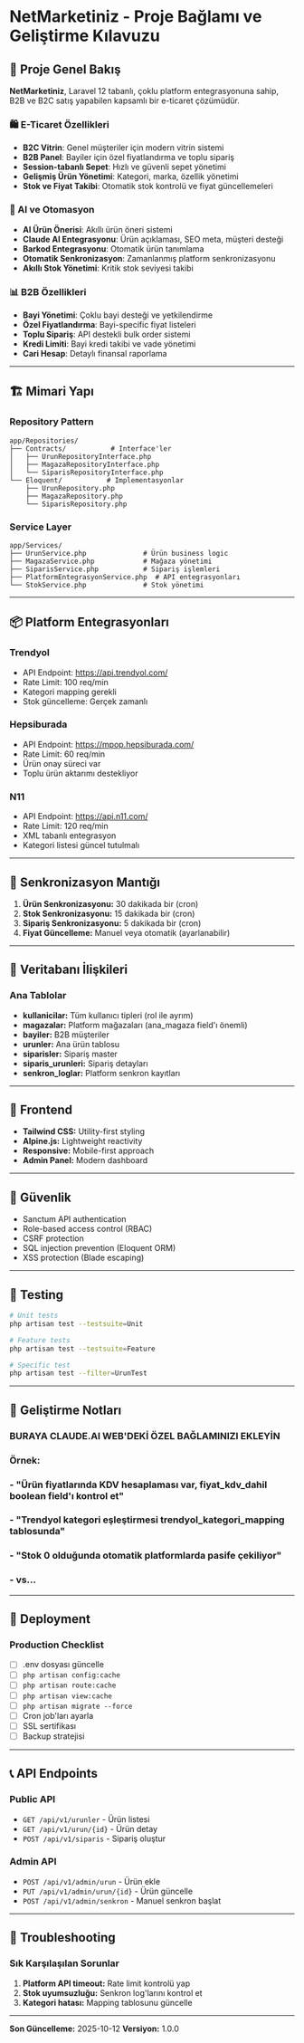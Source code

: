 # NetMarketiniz - Proje Bağlamı ve Geliştirme Kılavuzu

## 🎯 Proje Genel Bakış

**NetMarketiniz**, Laravel 12 tabanlı, çoklu platform entegrasyonuna sahip, B2B ve B2C satış yapabilen kapsamlı bir e-ticaret çözümüdür.

### 🛍️ E-Ticaret Özellikleri
- **B2C Vitrin**: Genel müşteriler için modern vitrin sistemi
- **B2B Panel**: Bayiler için özel fiyatlandırma ve toplu sipariş
- **Session-tabanlı Sepet**: Hızlı ve güvenli sepet yönetimi
- **Gelişmiş Ürün Yönetimi**: Kategori, marka, özellik yönetimi
- **Stok ve Fiyat Takibi**: Otomatik stok kontrolü ve fiyat güncellemeleri

### 🤖 AI ve Otomasyon
- **AI Ürün Önerisi**: Akıllı ürün öneri sistemi
- **Claude AI Entegrasyonu**: Ürün açıklaması, SEO meta, müşteri desteği
- **Barkod Entegrasyonu**: Otomatik ürün tanımlama
- **Otomatik Senkronizasyon**: Zamanlanmış platform senkronizasyonu
- **Akıllı Stok Yönetimi**: Kritik stok seviyesi takibi

### 📊 B2B Özellikleri
- **Bayi Yönetimi**: Çoklu bayi desteği ve yetkilendirme
- **Özel Fiyatlandırma**: Bayi-specific fiyat listeleri
- **Toplu Sipariş**: API destekli bulk order sistemi
- **Kredi Limiti**: Bayi kredi takibi ve vade yönetimi
- **Cari Hesap**: Detaylı finansal raporlama

---

## 🏗️ Mimari Yapı

### Repository Pattern
```
app/Repositories/
├── Contracts/           # Interface'ler
│   ├── UrunRepositoryInterface.php
│   ├── MagazaRepositoryInterface.php
│   └── SiparisRepositoryInterface.php
└── Eloquent/           # Implementasyonlar
    ├── UrunRepository.php
    ├── MagazaRepository.php
    └── SiparisRepository.php
```

### Service Layer
```
app/Services/
├── UrunService.php              # Ürün business logic
├── MagazaService.php            # Mağaza yönetimi
├── SiparisService.php           # Sipariş işlemleri
├── PlatformEntegrasyonService.php  # API entegrasyonları
└── StokService.php              # Stok yönetimi
```

---

## 📦 Platform Entegrasyonları

### Trendyol
- API Endpoint: https://api.trendyol.com/
- Rate Limit: 100 req/min
- Kategori mapping gerekli
- Stok güncelleme: Gerçek zamanlı

### Hepsiburada
- API Endpoint: https://mpop.hepsiburada.com/
- Rate Limit: 60 req/min
- Ürün onay süreci var
- Toplu ürün aktarımı destekliyor

### N11
- API Endpoint: https://api.n11.com/
- Rate Limit: 120 req/min
- XML tabanlı entegrasyon
- Kategori listesi güncel tutulmalı

---

## 🔄 Senkronizasyon Mantığı

1. **Ürün Senkronizasyonu:** 30 dakikada bir (cron)
2. **Stok Senkronizasyonu:** 15 dakikada bir (cron)
3. **Sipariş Senkronizasyonu:** 5 dakikada bir (cron)
4. **Fiyat Güncelleme:** Manuel veya otomatik (ayarlanabilir)

---

## 💾 Veritabanı İlişkileri

### Ana Tablolar
- **kullanicilar:** Tüm kullanıcı tipleri (rol ile ayrım)
- **magazalar:** Platform mağazaları (ana_magaza field'ı önemli)
- **bayiler:** B2B müşteriler
- **urunler:** Ana ürün tablosu
- **siparisler:** Sipariş master
- **siparis_urunleri:** Sipariş detayları
- **senkron_loglar:** Platform senkron kayıtları

---

## 🎨 Frontend

- **Tailwind CSS:** Utility-first styling
- **Alpine.js:** Lightweight reactivity
- **Responsive:** Mobile-first approach
- **Admin Panel:** Modern dashboard

---

## 🔐 Güvenlik

- Sanctum API authentication
- Role-based access control (RBAC)
- CSRF protection
- SQL injection prevention (Eloquent ORM)
- XSS protection (Blade escaping)

---

## 🧪 Testing

```bash
# Unit tests
php artisan test --testsuite=Unit

# Feature tests
php artisan test --testsuite=Feature

# Specific test
php artisan test --filter=UrunTest
```

---

## 📝 Geliştirme Notları

### BURAYA CLAUDE.AI WEB'DEKİ ÖZEL BAĞLAMINIZI EKLEYİN
### Örnek:
### - "Ürün fiyatlarında KDV hesaplaması var, fiyat_kdv_dahil boolean field'ı kontrol et"
### - "Trendyol kategori eşleştirmesi trendyol_kategori_mapping tablosunda"
### - "Stok 0 olduğunda otomatik platformlarda pasife çekiliyor"
### - vs...

---

## 🚀 Deployment

### Production Checklist
- [ ] .env dosyası güncelle
- [ ] `php artisan config:cache`
- [ ] `php artisan route:cache`
- [ ] `php artisan view:cache`
- [ ] `php artisan migrate --force`
- [ ] Cron job'ları ayarla
- [ ] SSL sertifikası
- [ ] Backup stratejisi

---

## 📞 API Endpoints

### Public API
- `GET /api/v1/urunler` - Ürün listesi
- `GET /api/v1/urun/{id}` - Ürün detay
- `POST /api/v1/siparis` - Sipariş oluştur

### Admin API
- `POST /api/v1/admin/urun` - Ürün ekle
- `PUT /api/v1/admin/urun/{id}` - Ürün güncelle
- `POST /api/v1/admin/senkron` - Manuel senkron başlat

---

## 🔧 Troubleshooting

### Sık Karşılaşılan Sorunlar
1. **Platform API timeout:** Rate limit kontrolü yap
2. **Stok uyumsuzluğu:** Senkron log'larını kontrol et
3. **Kategori hatası:** Mapping tablosunu güncelle

---

**Son Güncelleme:** 2025-10-12
**Versiyon:** 1.0.0

